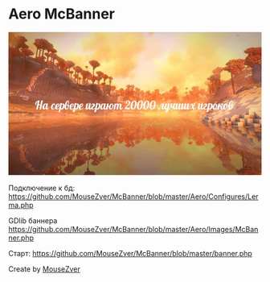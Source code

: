 # Aero McBanner

![](https://raw.githubusercontent.com/MouseZver/McBanner/master/banner.jpg)

Подключение к бд:
https://github.com/MouseZver/McBanner/blob/master/Aero/Configures/Lerma.php

GDlib баннера
https://github.com/MouseZver/McBanner/blob/master/Aero/Images/McBanner.php

Старт:
https://github.com/MouseZver/McBanner/blob/master/banner.php

Create by [MouseZver](https://php.ru/forum/members/40235)
